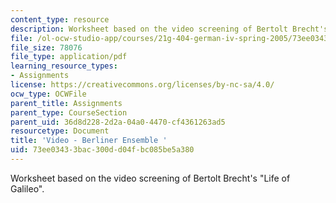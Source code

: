 ```yaml
---
content_type: resource
description: Worksheet based on the video screening of Bertolt Brecht's "Life of Galileo".
file: /ol-ocw-studio-app/courses/21g-404-german-iv-spring-2005/73ee03433bac300dd04fbc085be5a380_MIT21G_404S05_videoberline.pdf
file_size: 78076
file_type: application/pdf
learning_resource_types:
- Assignments
license: https://creativecommons.org/licenses/by-nc-sa/4.0/
ocw_type: OCWFile
parent_title: Assignments
parent_type: CourseSection
parent_uid: 36d8d228-2d2a-04a0-4470-cf4361263ad5
resourcetype: Document
title: 'Video - Berliner Ensemble '
uid: 73ee0343-3bac-300d-d04f-bc085be5a380
---
```

Worksheet based on the video screening of Bertolt Brecht's "Life of Galileo".
